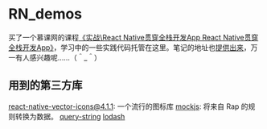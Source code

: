 # RN_demos
买了一个慕课网的课程[《实战\React Native贯穿全栈开发App React Native贯穿全栈开发App》](http://coding.imooc.com/learn/list/56.html)，学习中的一些实践代码托管在这里。笔记的地址也[提供出来](http://laputa-er.github.io/2017/05/01/%E6%85%95%E8%AF%BE%E7%BD%91/imooc_React-Native-%E8%B4%AF%E7%A9%BF%E5%85%A8%E6%A0%88%E5%BC%80%E5%8F%91-APP/)，万一有人感兴趣呢……（＾_＾）

## 用到的第三方库
 
[react-native-vector-icons@4.1.1](https://github.com/oblador/react-native-vector-icons): 一个流行的图标库
[mockjs](https://www.npmjs.com/package/mockjs): 将来自 Rap 的规则转换为数据。
[query-string](https://www.npmjs.com/package/query-string)
[lodash](https://www.npmjs.com/package/lodash)
